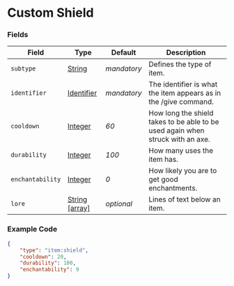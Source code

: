 # Custom Shield

### Fields

   Field   | Type | Default | Description
-----------|------|---------|-------------
`subtype` | [String]() | *mandatory* | Defines the type of item.
`identifier` | [Identifier]() | *mandatory* | The identifier is what the item appears as in the /give command.
`cooldown` | [Integer]() | *60* | How long the shield takes to be able to be used again when struck with an axe.
`durability` | [Integer]() | *100* | How many uses the item has.
`enchantability` | [Integer]() | *0* | How likely you are to get good enchantments.
`lore` | [String [array]]() | *optional* | Lines of text below an item.

### Example Code

```json
{
    "type": "item:shield",
    "cooldown": 20,
    "durability": 100,
    "enchantability": 9
}
```
